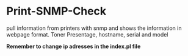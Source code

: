 # Print-SNMP-Check
pull information from printers with snmp and shows the information in webpage format. Toner Presentage, hostname, serial and model

<b>Remember to change ip adresses in the index.pl file</b>
